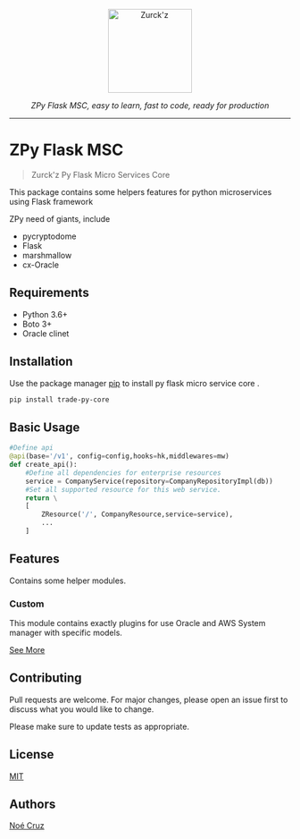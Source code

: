 <p align="center">
  <a  href="https://github.com/NoeCruzMW/zpy-flask-msc-docs"><img width="150" src="https://lh3.googleusercontent.com/a-/AOh14GjLO5qYYR5nQl5hgavUKz4Dv3LVzWDvGtV4xNam=s600-k-no-rp-mo" alt="Zurck'z"></a>
</p>
<p align="center">
    <em>ZPy Flask MSC, easy to learn, fast to code, ready for production</em>
</p>
<p align="center"></p>

---
# ZPy Flask MSC

> Zurck'z  Py Flask Micro Services Core

This package contains some helpers features for python microservices using Flask framework

ZPy need of giants, include
- pycryptodome
- Flask
- marshmallow
- cx-Oracle

## Requirements

- Python 3.6+
- Boto 3+
- Oracle clinet


## Installation


Use the package manager [pip](https://pip.pypa.io/en/stable/) to install py flask micro service core .

```bash
pip install trade-py-core
```

## Basic Usage

```python
#Define api
@api(base='/v1', config=config,hooks=hk,middlewares=mw)
def create_api():
    #Define all dependencies for enterprise resources
    service = CompanyService(repository=CompanyRepositoryImpl(db))
    #Set all supported resource for this web service.
    return \
    [
        ZResource('/', CompanyResource,service=service),
        ...
    ]
```

## Features

Contains some helper modules.
### Custom 

This module contains exactly plugins for use Oracle and AWS System manager with specific models.

[See More](../)


## Contributing

Pull requests are welcome. For major changes, please open an issue first to discuss what you would like to change.

Please make sure to update tests as appropriate.

## License
[MIT](https://choosealicense.com/licenses/mit/)

## Authors
[Noé Cruz](noe.isc20@gmail.com)